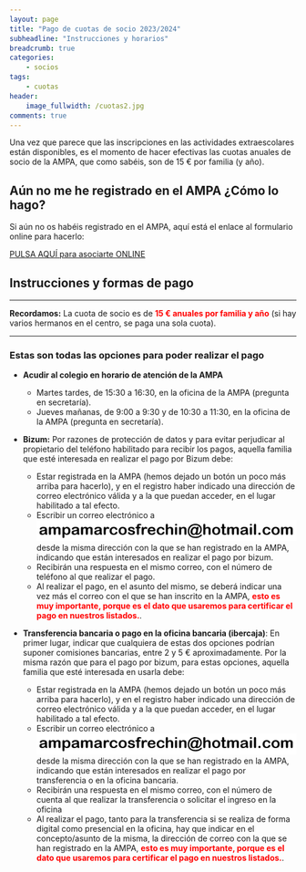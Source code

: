```yaml
---
layout: page
title: "Pago de cuotas de socio 2023/2024"
subheadline: "Instrucciones y horarios"
breadcrumb: true
categories:
    - socios
tags:
    - cuotas
header:
    image_fullwidth: /cuotas2.jpg
comments: true
---
```

<!--more-->

Una vez que parece que las inscripciones en las actividades extraescolares están disponibles, es el momento de hacer efectivas las cuotas anuales de socio de la AMPA, que como sabéis, son de 15 € por familia (y año).

## Aún no me he registrado en el AMPA ¿Cómo lo hago? 
Si aún no os habéis registrado en el AMPA, aquí está el enlace al formulario online para hacerlo:

<a href="https://forms.gle/KxVE1c1tiFNN5abQA" target="_blank" class="button large radius alert">PULSA AQUÍ para asociarte ONLINE</a>

## Instrucciones y formas de pago

---

**Recordamos:** La cuota de socio es de <span style="color: red">**15 € anuales por familia y año**</span> (si hay varios hermanos en el centro, se paga una sola cuota).

---


### Estas son todas las opciones para poder realizar el pago

- **Acudir al colegio en horario de atención de la AMPA**

   - Martes tardes, de 15:30 a 16:30, en la oficina de la AMPA (pregunta en secretaría).
   - Jueves mañanas, de 9:00 a 9:30 y de 10:30 a 11:30, en la oficina de la AMPA (pregunta en secretaría).

- **Bizum:** Por razones de protección de datos y para evitar perjudicar al propietario del teléfono habilitado para recibir los pagos, aquella familia que esté interesada en realizar el pago por Bizum debe:
    - Estar registrada en la AMPA (hemos dejado un botón un poco más arriba para hacerlo), y en el registro haber indicado una dirección de correo electrónico válida y a la que puedan acceder, en el lugar habilitado a tal efecto.
    - Escribir un correo electrónico a
    [![Nuestra dirección de email](/images/email.png "Nuestra dirección de email")](mailto:ampamarcosfrechin@hotmail.com) desde la misma dirección con la que se han registrado en la AMPA, indicando que están interesados en realizar el pago por bizum.
    - Recibirán una respuesta en el mismo correo, con el número de teléfono al que realizar el pago. 
    - Al realizar el pago, en el asunto del mismo, se deberá indicar una vez más el correo con el que se han inscrito en la AMPA, <span style="color: red">**esto es muy importante, porque es el dato que usaremos para certificar el pago en nuestros listados.**</span>.

- **Transferencia bancaria o pago en la oficina bancaria (ibercaja)**: En primer lugar, indicar que cualquiera de estas dos opciones podrían suponer comisiones bancarias, entre 2 y 5 € aproximadamente. Por la misma razón que para el pago por bizum, para estas opciones, aquella familia que esté interesada en usarla debe:
    - Estar registrada en la AMPA (hemos dejado un botón un poco más arriba para hacerlo), y en el registro haber indicado una dirección de correo electrónico válida y a la que puedan acceder, en el lugar habilitado a tal efecto.
    - Escribir un correo electrónico a
    [![Nuestra dirección de email](/images/email.png "Nuestra dirección de email")](mailto:ampamarcosfrechin@hotmail.com) desde la misma dirección con la que se han registrado en la AMPA, indicando que están interesados en realizar el pago por transferencia o en la oficina bancaria.
    - Recibirán una respuesta en el mismo correo, con el número de cuenta al que realizar la transferencia o solicitar el ingreso en la oficina
    - Al realizar el pago, tanto para la transferencia si se realiza de forma digital como presencial en la oficina, hay que indicar en el concepto/asunto de la misma, la dirección de correo con la que se han registrado en la AMPA, <span style="color: red">**esto es muy importante, porque es el dato que usaremos para certificar el pago en nuestros listados.**</span>.